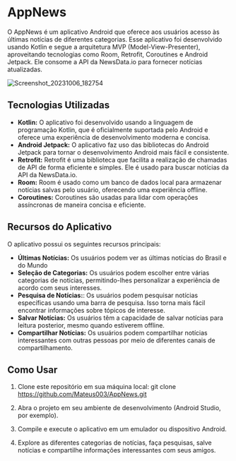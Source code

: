 # AppNews

O AppNews é um aplicativo Android que oferece aos usuários acesso às últimas notícias de diferentes categorias. Esse aplicativo foi desenvolvido usando Kotlin e segue a arquitetura MVP (Model-View-Presenter), aproveitando tecnologias como Room, Retrofit, Coroutines e Android Jetpack. Ele consome a API da NewsData.io para fornecer notícias atualizadas.

![Screenshot_20231006_182754](https://github.com/Mateus003/AppNews/assets/102229622/a11277cf-ae83-493a-ac6b-49ede1df05cd)



## Tecnologias Utilizadas

- **Kotlin:** O aplicativo foi desenvolvido usando a linguagem de programação Kotlin, que é oficialmente suportada pelo Android e oferece uma experiência de desenvolvimento moderna e concisa.
- **Android Jetpack:**  O aplicativo faz uso das bibliotecas do Android Jetpack para tornar o desenvolvimento Android mais fácil e consistente.
- **Retrofit:** Retrofit é uma biblioteca que facilita a realização de chamadas de API de forma eficiente e simples. Ele é usado para buscar notícias da API da NewsData.io.
- **Room:** Room é usado como um banco de dados local para armazenar notícias salvas pelo usuário, oferecendo uma experiência offline.
- **Coroutines:** Coroutines são usadas para lidar com operações assíncronas de maneira concisa e eficiente.
## Recursos do Aplicativo

O aplicativo possui os seguintes recursos principais:
- **Últimas Notícias:** Os usuários podem ver as últimas notícias do Brasil e do Mundo
- **Seleção de Categorias:** Os usuários podem escolher entre várias categorias de notícias, permitindo-lhes personalizar a experiência de acordo com seus interesses.
- **Pesquisa de Notícias:**: Os usuários podem pesquisar notícias específicas usando uma barra de pesquisa. Isso torna mais fácil encontrar informações sobre tópicos de interesse.
- **Salvar Notícias:**  Os usuários têm a capacidade de salvar notícias para leitura posterior, mesmo quando estiverem offline.
- **Compartilhar Notícias:** Os usuários podem compartilhar notícias interessantes com outras pessoas por meio de diferentes canais de compartilhamento.

## Como Usar

1. Clone este repositório em sua máquina local: git clone https://github.com/Mateus003/AppNews.git

2. Abra o projeto em seu ambiente de desenvolvimento (Android Studio, por exemplo).

3. Compile e execute o aplicativo em um emulador ou dispositivo Android.

4. Explore as diferentes categorias de notícias, faça pesquisas, salve notícias e compartilhe informações interessantes com seus amigos.




